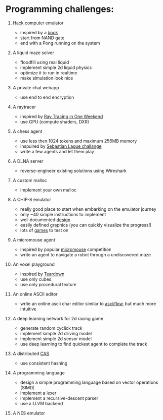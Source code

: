 # Programming challenges:

1. [Hack](https://en.wikipedia.org/wiki/Hack_computer) computer emulator
   * inspired by a [book](https://www.amazon.com/Elements-Computing-Systems-Building-Principles/dp/0262640686)
   * start from NAND gate
   * end with a Pong running on the system

2. A liquid maze solver
   * floodfill using real liquid
   * implement simple 2d liquid physics
   * optimize it to run in realtime
   * make simulation look nice

3. A private chat webapp
   * use end to end encryption

4. A raytracer
   * inspired by [Ray Tracing in One Weekend](https://raytracing.github.io)
   * use GPU (compute shaders, DXR)

5. A chess agent
   * use less then 1024 tokens and maximum 256MB memory
   * inspuired by [Sebastian Lague challange](https://www.youtube.com/watch?v=iScy18pVR58)
   * write a few agents and let them play
  
6. A DLNA server
   * reverse-engineer existing solutions using Wireshark

7. A custom malloc 
   * implement your own malloc
  
8. A CHIP-8 emulator
   * really good place to start when embarking on the emulator journey
   * only ~40 simple instructions to implement
   * well documented [design](https://devernay.free.fr/hacks/chip8/C8TECH10.HTM)
   * easily defined graphics (you can quickly visualize the progress!)
   * lots of [games](https://johnearnest.github.io/chip8Archive) to test on

9. A micromouse agent
    * inspired by popular [micromouse](https://en.wikipedia.org/wiki/Micromouse) competition
    * write an agent to navigate a robot through a undiscovered maze

10. An voxel playground
    * inspired by [Teardown](https://teardowngame.com)
    * use only cubes
    * use only procedural texture

11. An online ASCII editor
    * write an online ascii char editor similar to [asciiflow](https://asciiflow.com/), but much more intuitive

13. A deep learning network for 2d racing game
    * generate random cyclick track
    * implement simple 2d driving model
    * implement simple 2d sensor model
    * use deep learning to find quickest agent to complete the track

14. A distributed [CAS](https://en.wikipedia.org/wiki/Content-addressable_storage)
    * use consistent hashing

15. A programming language
    * design a simple programming language based on vector operations (SIMD)
    * implement a lexer
    * implement a recursive-descent parser
    * use a LLVM backend

16. A NES emulator
